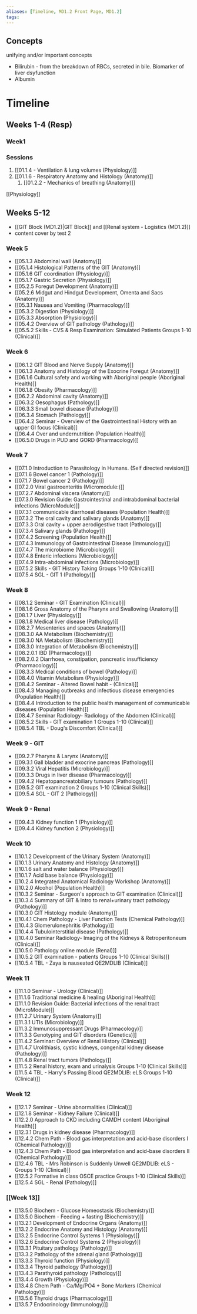 ```yaml
---
aliases: [Timeline, MD1.2 Front Page, MD1.2]
tags: 
---
```


## Concepts
unifying and/or important concepts
- Bilirubin - from the breakdown of RBCs, secreted in bile. Biomarker of liver dsyfunction
- Albumin

# Timeline

## Weeks 1-4 (Resp)
### Week1
### Sessions
1. [[01.1.4 - Ventilation & lung volumes (Physiology)]]
2. [[01.1.6 - Respiratory Anatomy and Histology (Anatomy)]]
	1. [[01.2.2 - Mechanics of breathing (Anatomy)]]

[[Physiology]]


## Weeks 5-12
- [[GIT Block (MD1.2)|GIT Block]] and [[Renal system - Logistics (MD1.2)]]
- content cover by test 2
### Week 5
- [[05.1.3 Abdominal wall (Anatomy)]]
- [[05.1.4 Histological Patterns of the GIT (Anatomy)]]
- [[05.1.6 GIT coordination (Physiology)]]
- [[05.1.7 Gastric Secretion (Physiology)]]
- [[05.2.5 Foregut Development (Anatomy)]]
- [[05.2.6 Midgut and Hindgut Development, Omenta and Sacs (Anatomy)]]
- [[05.3.1 Nausea and Vomiting (Pharmacology)]]
- [[05.3.2 Digestion (Physiology)]]
- [[05.3.3 Absorption (Physiology)]]
- [[05.4.2 Overview of GIT pathology (Pathology)]]
- [[05.5.2 Skills - CVS & Resp Examination: Simulated Patients Groups 1-10 (Clinical)]]

### Week 6
- [[06.1.2 GIT Blood and Nerve Supply (Anatomy)]]
- [[06.1.3 Anatomy and Histology of the Exocrine Foregut (Anatomy)]]
- [[06.1.6 Cultural safety and working with Aboriginal people (Aboriginal Health)]]
- [[06.1.8 Obesity (Pharmacology)]]
- [[06.2.2 Abdominal cavity (Anatomy)]]
- [[06.3.2 Oesophagus (Pathology)]]
- [[06.3.3 Small bowel disease (Pathology)]]
- [[06.3.4 Stomach (Pathology)]]
- [[06.4.2 Seminar - Overview of the Gastrointestinal History with an upper GI focus (Clinical)]]
- [[06.4.4 Over and undernutrition (Population Health)]]
- [[06.5.0 Drugs in PUD and GORD (Pharmacology)]]
### Week 7
- [[07.1.0 Introduction to Parasitology in Humans. (Self directed revision)]]
- [[07.1.6 Bowel cancer 1 (Pathology)]]
- [[07.1.7 Bowel cancer 2 (Pathology)]]
- [[07.2.0 Viral gastroenteritis (Micromodule:)]]
- [[07.2.7 Abdominal viscera (Anatomy)]]
- [[07.3.0 Revision Guide: Gastrointestinal and intrabdominal bacterial infections (MicroModule)]]
- [[07.3.1 communicable diarrhoeal diseases (Population Health)]]
- [[07.3.2 The oral cavity and salivary glands (Anatomy)]]
- [[07.3.3 Oral cavity + upper aerodigestive tract (Pathology)]]
- [[07.3.4 Salivary glands (Pathology)]]
- [[07.4.2 Screening (Population Health)]]
- [[07.4.3 Immunology of Gastrointestinal Disease (Immunology)]]
- [[07.4.7 The microbiome (Microbiology)]]
- [[07.4.8 Enteric infections (Microbiology)]]
- [[07.4.9 Intra-abdominal infections (Microbiology)]]
- [[07.5.2 Skills - GIT History Taking Groups 1-10 (Clinical)]]
- [[07.5.4 SGL - GIT 1 (Pathology)]]
### Week 8
- [[08.1.2 Seminar - GIT Examination (Clinical)]]
- [[08.1.6 Gross Anatomy of the Pharynx and Swallowing (Anatomy)]]
- [[08.1.7 Liver (Physiology)]]
- [[08.1.8 Medical liver disease (Pathology)]]
- [[08.2.7 Mesenteries and spaces (Anatomy)]]
- [[08.3.0 AA Metabolism (Biochemistry)]]
- [[08.3.0 NA Metabolism (Biochemistry)]]
- [[08.3.0  Integration of Metabolism (Biochemistry)]]
- [[08.2.0.1 IBD (Pharmacology)]]
- [[08.2.0.2 Diarrhoea, constipation, pancreatic insufficiency (Pharmacology)]]
- [[08.3.3 Medical conditions of bowel (Pathology)]]
- [[08.4.0 Vitamin Metabolism (Physiology)]]
- [[08.4.2 Seminar - Altered Bowel habit - (Clinical)]]
- [[08.4.3 Managing outbreaks and infectious disease emergencies (Population Health)]]
- [[08.4.4 Introduction to the public health management of communicable diseases (Population Health)]]
- [[08.4.7 Seminar Radiology- Radiology of the Abdomen (Clinical)]]
- [[08.5.2 Skills - GIT examination 1 Groups 1-10 (Clinical)]]
- [[08.5.4 TBL - Doug's Discomfort (Clinical)]]
### Week 9 - GIT
- [[09.2.7 Pharynx & Larynx (Anatomy)]]
- [[09.3.1 Gall bladder and exocrine pancreas (Pathology)]]
- [[09.3.2 Viral Hepatitis (Microbiology)]]
- [[09.3.3 Drugs in liver disease (Pharmacology)]]
- [[09.4.2 Hepatopancreatobiliary tumours (Pathology)]]
- [[09.5.2 GIT examination 2 Groups 1-10 (Clinical Skills)]]
- [[09.5.4 SGL - GIT 2 (Pathology)]]
### Week 9 - Renal
- [[09.4.3 Kidney function 1 (Physiology)]]
- [[09.4.4 Kidney function 2 (Physiology)]]
### Week 10
- [[10.1.2 Development of the Urinary System (Anatomy)]]
- [[10.1.3 Urinary Anatomy and Histology (Anatomy)]]
- [[10.1.6 salt and water balance (Physiology)]]
- [[10.1.7 Acid base balance (Physiology)]]
- [[10.2.4 Integrated Anatomical Radiology Workshop (Anatomy)]]
- [[10.2.0 Alcohol (Population Health)]]
- [[10.3.2 Seminar - Surgeon's approach to GIT examination (Clinical)]]
- [[10.3.4 Summary of GIT & Intro to renal+urinary tract pathology (Pathology)]]
- [[10.3.0 GIT Histology module (Anatomy)]]
- [[10.4.1 Chem Pathology - Liver Function Tests (Chemical Pathology)]]
- [[10.4.3 Glomerulonephritis (Pathology)]]
- [[10.4.4 Tubulointerstitial disease (Pathology)]]
- [[10.4.0 Seminar Radiology- Imaging of the Kidneys & Retroperitoneum (Clinical)]]
- [[10.5.0 Pathology online module (Renal)]]
- [[10.5.2 GIT examination - patients Groups 1-10 (Clinical Skills)]]
- [[10.5.4 TBL - Zaya is nauseated QE2MDLIB (Clinical)]]
### Week 11
- [[11.1.0 Seminar - Urology (Clinical)]]
- [[11.1.6 Traditional medicine & healing (Aboriginal Health)]]
- [[11.1.0 Revision Guide: Bacterial infections of the renal tract (MicroModule)]]
- [[11.2.7 Urinary System (Anatomy)]]
- [[11.3.1 UTIs (Microbiology)]]
- [[11.3.2 Immunosuppressant Drugs (Pharmacology)]]
- [[11.3.3 Genotyping and GIT disorders (Genetics)]]
- [[11.4.2 Seminar: Overview of Renal History (Clinical)]]
- [[11.4.7 Urolithiasis, cystic kidneys, congenital kidney disease (Pathology)]]
- [[11.4.8 Renal tract tumors (Pathology)]]
- [[11.5.2 Renal history, exam and urinalysis Groups 1-10 (Clinical Skills)]]
- [[11.5.4 TBL - Harry's Passing Blood QE2MDLIB: eLS Groups 1-10 (Clinical)]]
### Week 12
- [[12.1.7 Seminar - Urine abnormalities (Clinical)]]
- [[12.1.8 Seminar - Kidney Failure (Clinical)]]
- [[12.2.0 Approach to CKD including CAMDH content (Aboriginal Health)]]
- [[12.3.1 Drugs in kidney disease (Pharmacology)]]
- [[12.4.2 Chem Path - Blood gas interpretation and acid-base disorders I (Chemical Pathology)]]
- [[12.4.3 Chem Path - Blood gas interpretation and acid-base disorders II (Chemical Pathology)]]
- [[12.4.6 TBL - Mrs Robinson is Suddenly Unwell QE2MDLIB: eLS - Groups 1-10 (Clinical)]]
- [[12.5.2 Formative in class OSCE practice Groups 1-10 (Clinical Skills)]]
- [[12.5.4 SGL - Renal (Pathology)]]

### [[Week 13]]
- [[13.5.0 Biochem - Glucose Homeostasis (Biochemistry)]]
- [[13.5.0 Biochem - Feeding + fasting (Biochemistry)]]
- [[13.2.1 Development of Endocrine Organs (Anatomy)]]
- [[13.2.2 Endocrine Anatomy and Histology (Anatomy)]]
- [[13.2.5 Endocrine Control Systems 1 (Physiology)]]
- [[13.2.6 Endocrine Control Systems 2 (Physiology)]]
- [[13.3.1 Pituitary pathology (Pathology)]]
- [[13.3.2 Pathology of the adrenal gland (Pathology)]]
- [[13.3.3 Thyroid function (Physiology)]]
- [[13.3.4 Thyroid pathology (Pathology)]]
- [[13.4.3 Parathyroid pathology (Pathology)]]
- [[13.4.4 Growth (Physiology)]]
- [[13.4.8 Chem Path - Ca/Mg/PO4 + Bone Markers (Chemical Pathology)]]
- [[13.5.6 Thyroid drugs (Pharmacology)]]
- [[13.5.7 Endocrinology (Immunology)]]